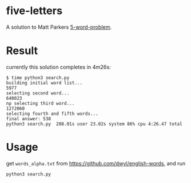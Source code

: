 # five-letters

A solution to Matt Parkers [5-word-problem](https://www.youtube.com/watch?v=_-AfhLQfb6w).

# Result

currently this solution completes in 4m26s:

```shell
$ time python3 search.py
building initial word list...
5977
selecting second word...
640023
np selecting third word...
1272060
selecting fourth and fifth words...
final answer: 538
python3 search.py  208.01s user 23.02s system 86% cpu 4:26.47 total
```

# Usage

get `words_alpha.txt` from https://github.com/dwyl/english-words, and run

```shell
python3 search.py
```

